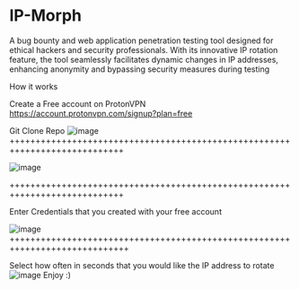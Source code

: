 # IP-Morph
A bug bounty and web application penetration testing tool designed for ethical hackers and security professionals. With its innovative IP rotation feature, the tool seamlessly facilitates dynamic changes in IP addresses, enhancing anonymity and bypassing security measures during testing


How it works

Create a Free account on ProtonVPN https://account.protonvpn.com/signup?plan=free

Git Clone Repo
![image](https://github.com/wselby12/IP-Morph/assets/136381971/03bc46e3-d8d7-470f-8898-b4c14765ae9c)
++++++++++++++++++++++++++++++++++++++++++++++++++++++++++++++++++++++++++++


![image](https://github.com/wselby12/IP-Morph/assets/136381971/8857dd1b-72f9-492b-b972-518136dd030c)


++++++++++++++++++++++++++++++++++++++++++++++++++++++++++++++++++++++++++++

Enter Credentials that you created with your free account

![image](https://github.com/wselby12/IP-Morph/assets/136381971/b472f06e-d656-432f-b64e-4fa20f7bf971)
+++++++++++++++++++++++++++++++++++++++++++++++++++++++++++++++++++++++++++++


Select how often in seconds that you would like the IP address to rotate
![image](https://github.com/wselby12/IP-Morph/assets/136381971/1b4e2612-c49f-4690-8177-cebd69cf360f)
Enjoy :) 

